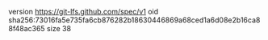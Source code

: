 version https://git-lfs.github.com/spec/v1
oid sha256:73016fa5e735fa6cb876282b18630446869a68ced1a6d08e2b16ca88f48ac365
size 38
